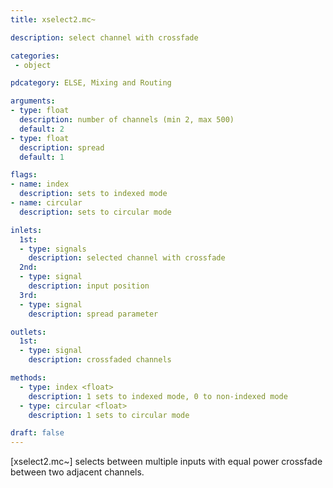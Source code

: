 ```yaml
---
title: xselect2.mc~

description: select channel with crossfade

categories:
 - object

pdcategory: ELSE, Mixing and Routing

arguments:
- type: float
  description: number of channels (min 2, max 500)
  default: 2
- type: float
  description: spread
  default: 1

flags:
- name: index
  description: sets to indexed mode
- name: circular
  description: sets to circular mode

inlets:
  1st:
  - type: signals
    description: selected channel with crossfade
  2nd:
  - type: signal
    description: input position
  3rd:
  - type: signal
    description: spread parameter

outlets:
  1st:
  - type: signal
    description: crossfaded channels

methods:
  - type: index <float>
    description: 1 sets to indexed mode, 0 to non-indexed mode
  - type: circular <float>
    description: 1 sets to circular mode

draft: false
---
```


[xselect2.mc~] selects between multiple inputs with equal power crossfade between two adjacent channels.
